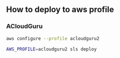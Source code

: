 
## How to deploy to aws profile

### ACloudGuru
```bash
aws configure --profile acloudguru2
```

```bash
AWS_PROFILE=acloudguru2 sls deploy
```